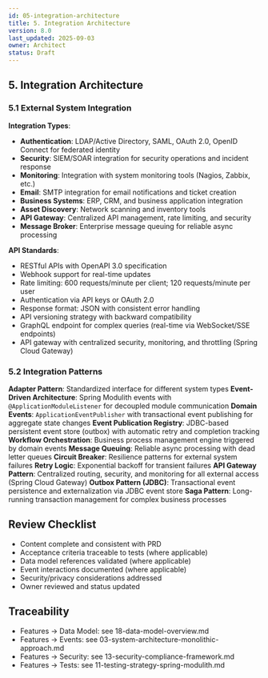 ```yaml
---
id: 05-integration-architecture
title: 5. Integration Architecture
version: 8.0
last_updated: 2025-09-03
owner: Architect
status: Draft
---
```


## 5. Integration Architecture

### 5.1 External System Integration

**Integration Types**:

- **Authentication**: LDAP/Active Directory, SAML, OAuth 2.0, OpenID Connect for federated identity
- **Security**: SIEM/SOAR integration for security operations and incident response
- **Monitoring**: Integration with system monitoring tools (Nagios, Zabbix, etc.)
- **Email**: SMTP integration for email notifications and ticket creation
- **Business Systems**: ERP, CRM, and business application integration
- **Asset Discovery**: Network scanning and inventory tools
- **API Gateway**: Centralized API management, rate limiting, and security
- **Message Broker**: Enterprise message queuing for reliable async processing

**API Standards**:

- RESTful APIs with OpenAPI 3.0 specification
- Webhook support for real-time updates
- Rate limiting: 600 requests/minute per client; 120 requests/minute per user
- Authentication via API keys or OAuth 2.0
- Response format: JSON with consistent error handling
- API versioning strategy with backward compatibility
- GraphQL endpoint for complex queries (real-time via WebSocket/SSE endpoints)
- API gateway with centralized security, monitoring, and throttling (Spring Cloud Gateway)

### 5.2 Integration Patterns

**Adapter Pattern**: Standardized interface for different system types
**Event-Driven Architecture**: Spring Modulith events with `@ApplicationModuleListener` for decoupled module communication
**Domain Events**: `ApplicationEventPublisher` with transactional event publishing for aggregate state changes
**Event Publication Registry**: JDBC-based persistent event store (outbox) with automatic retry and completion tracking
**Workflow Orchestration**: Business process management engine triggered by domain events
**Message Queuing**: Reliable async processing with dead letter queues
**Circuit Breaker**: Resilience patterns for external system failures
**Retry Logic**: Exponential backoff for transient failures
**API Gateway Pattern**: Centralized routing, security, and monitoring for all external access (Spring Cloud Gateway)
**Outbox Pattern (JDBC)**: Transactional event persistence and externalization via JDBC event store
**Saga Pattern**: Long-running transaction management for complex business processes

## Review Checklist

- Content complete and consistent with PRD
- Acceptance criteria traceable to tests (where applicable)
- Data model references validated (where applicable)
- Event interactions documented (where applicable)
- Security/privacy considerations addressed
- Owner reviewed and status updated

## Traceability

- Features → Data Model: see 18-data-model-overview.md
- Features → Events: see 03-system-architecture-monolithic-approach.md
- Features → Security: see 13-security-compliance-framework.md
- Features → Tests: see 11-testing-strategy-spring-modulith.md
